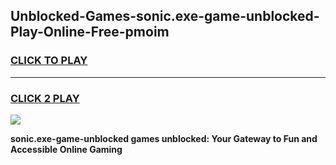 
## Unblocked-Games-sonic.exe-game-unblocked-Play-Online-Free-pmoim
<h3>
<a href="https://premium76.site?title=sonic.exe-game-unblocked&ref=26A">CLICK TO PLAY</a></h3>
<hr>

<h3>
<a href="https://premium76.site?title=sonic.exe-game-unblocked&ref=26A">CLICK 2 PLAY</a>
  
</h3>

<a href="https://premium76.site?title=sonic.exe-game-unblocked&ref=26A"><img src="https://clearcache.store/games.png"></a>


**sonic.exe-game-unblocked games unblocked: Your Gateway to Fun and Accessible Online Gaming**
